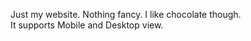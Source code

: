 Just my website. Nothing fancy.
I like chocolate though.
<br />
It supports Mobile and Desktop view.
